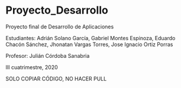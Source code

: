 # Proyecto_Desarrollo
Proyecto final de Desarrollo de Aplicaciones

Estudiantes: 
Adrián Solano García, Gabriel Montes Espinoza, Eduardo Chacón Sánchez, Jhonatan Vargas Torres, Jose Ignacio Ortiz Porras

Profesor:
Julián Córdoba Sanabria

III cuatrimestre, 2020


SOLO COPIAR CÓDIGO, NO HACER PULL
